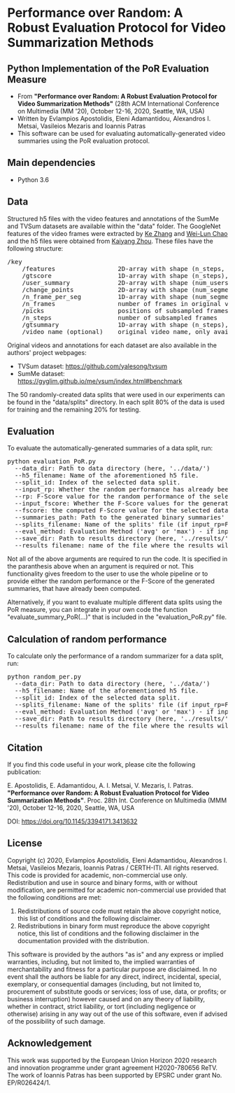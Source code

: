 # Performance over Random: A Robust Evaluation Protocol for Video Summarization Methods

## Python Implementation of the PoR Evaluation Measure
- From **"Performance over Random: A Robust Evaluation Protocol for Video Summarization Methods"** (28th ACM International Conference on Multimedia (MM '20), October 12-16, 2020, Seattle, WA, USA)
- Written by Evlampios Apostolidis, Eleni Adamantidou, Alexandros I. Metsai, Vasileios Mezaris and Ioannis Patras
- This software can be used for evaluating automatically-generated video summaries using the PoR evaluation protocol.

## Main dependencies
- Python  3.6

## Data
Structured h5 files with the video features and annotations of the SumMe and TVSum datasets are available within the "data" folder. The GoogleNet features of the video frames were extracted by [Ke Zhang](https://github.com/kezhang-cs) and [Wei-Lun Chao](https://github.com/pujols) and the h5 files were obtained from [Kaiyang Zhou](https://github.com/KaiyangZhou/pytorch-vsumm-reinforce). These files have the following structure:
<pre>
/key
    /features                 2D-array with shape (n_steps, feature-dimension)
    /gtscore                  1D-array with shape (n_steps), stores ground truth improtance score (used for training, e.g. regression loss)
    /user_summary             2D-array with shape (num_users, n_frames), each row is a binary vector (used for test)
    /change_points            2D-array with shape (num_segments, 2), each row stores indices of a segment
    /n_frame_per_seg          1D-array with shape (num_segments), indicates number of frames in each segment
    /n_frames                 number of frames in original video
    /picks                    positions of subsampled frames in original video
    /n_steps                  number of subsampled frames
    /gtsummary                1D-array with shape (n_steps), ground truth summary provided by user (used for training, e.g. maximum likelihood)
    /video_name (optional)    original video name, only available for SumMe dataset
</pre>
Original videos and annotations for each dataset are also available in the authors' project webpages:
- TVSum dataset: https://github.com/yalesong/tvsum
- SumMe dataset: https://gyglim.github.io/me/vsum/index.html#benchmark

The 50 randomly-created data splits that were used in our experiments can be found in the "data/splits" directory. In each split 80% of the data is used for training and the remaining 20% for testing.

## Evaluation
To evaluate the automatically-generated summaries of a data split, run:
<pre>
python evaluation_PoR.py
  --data_dir: Path to data directory (here, '../data/')
  --h5_filename: Name of the aforementioned h5 file.
  --split_id: Index of the selected data split.
  --input_rp: Whether the random performance has already been computed ('True' or 'False').
  --rp: F-Score value for the random performance of the selected data split (if input_rp=True)
  --input_fscore: Whether the F-Score values for the generated summaries have already been computed.
  --fscore: the computed F-Score value for the selected data split (if input_fscore=True)
  --summaries_path: Path to the generated binary summaries' file (if input_fscore=False)
  --splits_filename: Name of the splits' file (if input_rp=False & input_fscore=True)
  --eval_method: Evaluation Method ('avg' or 'max') - if input_rp=False or input_fscore=False
  --save_dir: Path to results directory (here, '../results/')
  --results_filename: name of the file where the results will be saved (.csv)
</pre>

Not all of the above arguments are required to run the code. It is specified in the paranthesis above when an argument is required or not. This functionality gives freedom to the user to use the whole pipeline or to provide either the random performance or the F-Score of the generated summaries, that have already been computed.

Alternatively, if you want to evaluate multiple different data splits using the PoR measure, you can integrate in your own code the function "evaluate_summary_PoR(...)" that is included in the "evaluation_PoR.py" file.

## Calculation of random performance
To calculate only the performance of a random summarizer for a data split, run:
<pre>
python random_per.py
  --data_dir: Path to data directory (here, '../data/')
  --h5_filename: Name of the aforementioned h5 file.
  --split_id: Index of the selected data split.
  --splits_filename: Name of the splits' file (if input_rp=False & input_fscore=True)
  --eval_method: Evaluation Method ('avg' or 'max') - if input_rp=False or input_fscore=False
  --save_dir: Path to results directory (here, '../results/')
  --results_filename: name of the file where the results will be saved (.csv)
</pre>

## Citation
If you find this code useful in your work, please cite the following publication:

E. Apostolidis, E. Adamantidou, A. I. Metsai, V. Mezaris, I. Patras. **"Performance over Random: A Robust Evaluation Protocol for Video Summarization Methods"**. Proc. 28th Int. Conference on Multimedia (MMM '20), October 12-16, 2020, Seattle, WA, USA

DOI: https://doi.org/10.1145/3394171.3413632

## License
Copyright (c) 2020, Evlampios Apostolidis, Eleni Adamantidou, Alexandros I. Metsai, Vasileios Mezaris, Ioannis Patras / CERTH-ITI. All rights reserved. This code is provided for academic, non-commercial use only. Redistribution and use in source and binary forms, with or without modification, are permitted for academic non-commercial use provided that the following conditions are met:

1. Redistributions of source code must retain the above copyright notice, this list of conditions and the following disclaimer.
2. Redistributions in binary form must reproduce the above copyright notice, this list of conditions and the following disclaimer in the documentation provided with the distribution.

This software is provided by the authors "as is" and any express or implied warranties, including, but not limited to, the implied warranties of merchantability and fitness for a particular purpose are disclaimed. In no event shall the authors be liable for any direct, indirect, incidental, special, exemplary, or consequential damages (including, but not limited to, procurement of substitute goods or services; loss of use, data, or profits; or business interruption) however caused and on any theory of liability, whether in contract, strict liability, or tort (including negligence or otherwise) arising in any way out of the use of this software, even if advised of the possibility of such damage.

## Acknowledgement
This work was supported by the European Union Horizon 2020 research and innovation programme under grant agreement H2020-780656 ReTV. The work of Ioannis Patras has been supported by EPSRC under grant No. EP/R026424/1.
